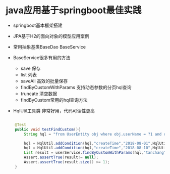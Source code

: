 # java应用基于springboot最佳实践

- springboot基本框架搭建
- JPA基于H2的面向对象的模型应用案例
- 常用抽象基类BaseDao BaseService

- BaseService很多有用的方法
  * save 保存
  * list 列表
  * saveAll 高效的批量保存
  * findByCustomWithParams 支持动态参数的分页hql查询
  * truncate 清空数据
  * findByCustom常用的hql查询方法
  
- HqlUtil工具类 非常好用，代码可读性更高
```java

	@Test
	public void testFindCustom(){
		String hql = "from UserEntity obj where obj.userName = ?1 and obj.name= ?2";

		hql = HqlUtil.addCondition(hql,"createTime","2018-08-01",HqlUtil.LOGIC_AND,HqlUtil.TYPE_DATE,HqlUtil.COMPARECHAR_GREAT_EQ);
		hql = HqlUtil.addCondition(hql,"createTime","2018-08-10",HqlUtil.LOGIC_AND,HqlUtil.TYPE_DATE,HqlUtil.COMPARECHAR_LESS);
		List result = userService.findByCustomWithParams(hql,"tanchang","谭畅");
		Assert.assertTrue(result!= null);
		Assert.assertTrue(result.size() >= 1);
	}
```

  

